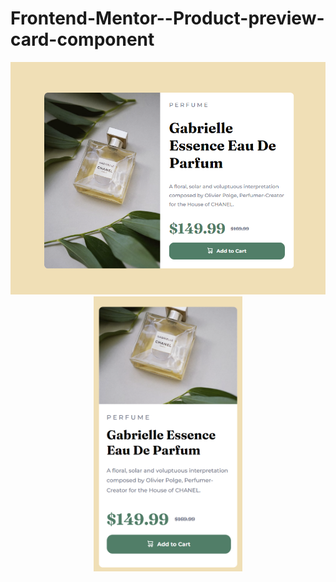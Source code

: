 # Frontend-Mentor--Product-preview-card-component

<p align="center">
  <img src="./images/proyect.png" alt="Size Limit CLI" width="596">
    <img src="./images/proyect2.png" alt="Size Limit CLI" width="238">

</p>

<p align="center">
</p>
